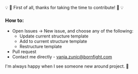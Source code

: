 :bulb: :tada:  First of all, thanks for taking the time to contribute! :tada: :bulb:

### How to:
- Open Issues -> New issue, and choose any of the following:
  - Update current structure template
  - Add to current structure template
  - Restructure template
- Pull request
- Contact me directly - vanja.zunic@bornfight.com

I'm always happy when I see someone new around project. :sunflower:
